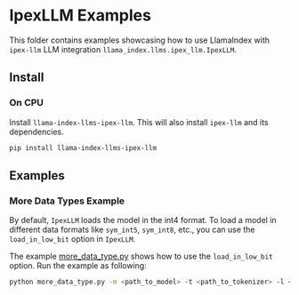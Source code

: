 # IpexLLM Examples

This folder contains examples showcasing how to use LlamaIndex with `ipex-llm` LLM integration `llama_index.llms.ipex_llm.IpexLLM`.

## Install

### On CPU

Install `llama-index-llms-ipex-llm`. This will also install `ipex-llm` and its dependencies.

```bash
pip install llama-index-llms-ipex-llm
```

## Examples

### More Data Types Example

By default, `IpexLLM` loads the model in the int4 format. To load a model in different data formats like `sym_int5`, `sym_int8`, etc., you can use the `load_in_low_bit` option in `IpexLLM`.

The example [more_data_type.py](./more_data_type.py) shows how to use the `load_in_low_bit` option. Run the example as following:

```bash
python more_data_type.py -m <path_to_model> -t <path_to_tokenizer> -l <low_bit_format>
```
